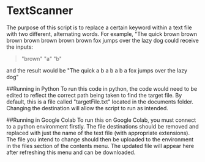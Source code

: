 # TextScanner
The purpose of this script is to replace a certain keyword within a text file with two
different, alternating words. For example,
"The quick brown brown brown brown brown brown brown fox jumps over the lazy dog could
receive the inputs:
> "brown"
> "a"
> "b"

and the result would be
"The quick a b a b a b a fox jumps over the lazy dog"

##Running in Python
To run this code in python, the code would need to be edited to reflect the correct path
being taken to find the target file. By default, this is a file called "targetFile.txt" 
located in the documents folder. Changing the destination will allow the script to run as 
intended.

##Running in Google Colab
To run this on Google Colab, you must connect to a python environment firstly. The file 
destinations should be removed and replaced with just the name of the text file (with 
appropriate extensions). The file you intend to change should then be uploaded to the 
environment in the files section of the contents menu. The updated file will appear here 
after refreshing this menu and can be downloaded. 